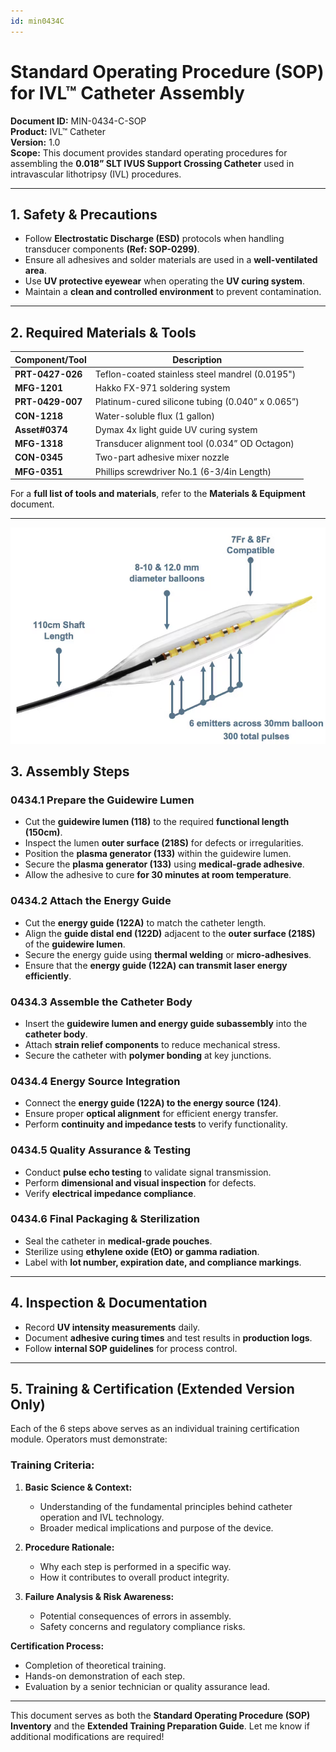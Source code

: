```yaml
---
id: min0434C
---
```


# **Standard Operating Procedure (SOP) for IVL™ Catheter Assembly**

**Document ID:** MIN-0434-C-SOP  
**Product:** IVL™ Catheter  
**Version:** 1.0  
**Scope:** This document provides standard operating procedures for assembling the **0.018” SLT IVUS Support Crossing Catheter** used in intravascular lithotripsy (IVL) procedures.

---

## **1. Safety & Precautions**

- Follow **Electrostatic Discharge (ESD)** protocols when handling transducer components **(Ref: SOP-0299)**.
- Ensure all adhesives and solder materials are used in a **well-ventilated area**.
- Use **UV protective eyewear** when operating the **UV curing system**.
- Maintain a **clean and controlled environment** to prevent contamination.

---

## **2. Required Materials & Tools**

| Component/Tool   | Description                                      |
| ---------------- | ------------------------------------------------ |
| **PRT-0427-026** | Teflon-coated stainless steel mandrel (0.0195")  |
| **MFG-1201**     | Hakko FX-971 soldering system                    |
| **PRT-0429-007** | Platinum-cured silicone tubing (0.040” x 0.065”) |
| **CON-1218**     | Water-soluble flux (1 gallon)                    |
| **Asset#0374**   | Dymax 4x light guide UV curing system            |
| **MFG-1318**     | Transducer alignment tool (0.034” OD Octagon)    |
| **CON-0345**     | Two-part adhesive mixer nozzle                   |
| **MFG-0351**     | Phillips screwdriver No.1 (6-3/4in Length)       |

For a **full list of tools and materials**, refer to the **Materials & Equipment** document.

---
![alt text](image.png)

## **3. Assembly Steps**

### **0434.1 Prepare the Guidewire Lumen**
- Cut the **guidewire lumen (118)** to the required **functional length (150cm)**.
- Inspect the lumen **outer surface (218S)** for defects or irregularities.
- Position the **plasma generator (133)** within the guidewire lumen.
- Secure the **plasma generator (133)** using **medical-grade adhesive**.
- Allow the adhesive to cure **for 30 minutes at room temperature**.

### **0434.2 Attach the Energy Guide**
- Cut the **energy guide (122A)** to match the catheter length.
- Align the **guide distal end (122D)** adjacent to the **outer surface (218S)** of the **guidewire lumen**.
- Secure the energy guide using **thermal welding** or **micro-adhesives**.
- Ensure that the **energy guide (122A) can transmit laser energy efficiently**.

### **0434.3 Assemble the Catheter Body**
- Insert the **guidewire lumen and energy guide subassembly** into the **catheter body**.
- Attach **strain relief components** to reduce mechanical stress.
- Secure the catheter with **polymer bonding** at key junctions.

### **0434.4 Energy Source Integration**
- Connect the **energy guide (122A) to the energy source (124)**.
- Ensure proper **optical alignment** for efficient energy transfer.
- Perform **continuity and impedance tests** to verify functionality.

### **0434.5 Quality Assurance & Testing**
- Conduct **pulse echo testing** to validate signal transmission.
- Perform **dimensional and visual inspection** for defects.
- Verify **electrical impedance compliance**.

### **0434.6 Final Packaging & Sterilization**
- Seal the catheter in **medical-grade pouches**.
- Sterilize using **ethylene oxide (EtO) or gamma radiation**.
- Label with **lot number, expiration date, and compliance markings**.

---

## **4. Inspection & Documentation**

- Record **UV intensity measurements** daily.
- Document **adhesive curing times** and test results in **production logs**.
- Follow **internal SOP guidelines** for process control.

---

## **5. Training & Certification (Extended Version Only)**

Each of the 6 steps above serves as an individual training certification module. Operators must demonstrate:

### **Training Criteria:**
1. **Basic Science & Context:**
   - Understanding of the fundamental principles behind catheter operation and IVL technology.
   - Broader medical implications and purpose of the device.

2. **Procedure Rationale:**
   - Why each step is performed in a specific way.
   - How it contributes to overall product integrity.

3. **Failure Analysis & Risk Awareness:**
   - Potential consequences of errors in assembly.
   - Safety concerns and regulatory compliance risks.

**Certification Process:**
- Completion of theoretical training.
- Hands-on demonstration of each step.
- Evaluation by a senior technician or quality assurance lead.

---

This document serves as both the **Standard Operating Procedure (SOP) Inventory** and the **Extended Training Preparation Guide**. Let me know if additional modifications are required!

